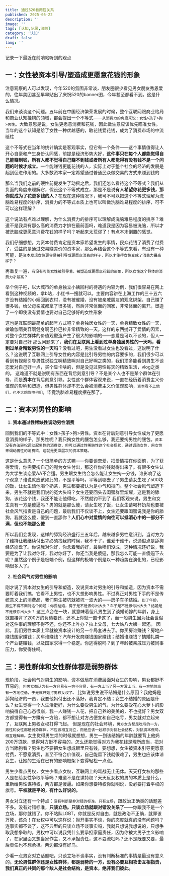 ```yaml
---
title: 通过520看两性关系
published: 2025-05-22
description: ''
image: ''
tags: [认知,记录,浪前]
category: '认知'
draft: false 
lang: ''
---
```


记录一下最近在前哨站听到的观点

## 一：女性被资本引导/塑造成更愿意花钱的形象

注意观察的人可以发现，今年520的氛围非常淡，朋友圈很少看见男女朋友秀恩爱的，往年美团甚至早早贴出了庆祝520的banner图，今年甚至都看不到。这是什么情况。

我们来谈谈这个问题。五年前在中国经济繁荣发展的时候，整个互联网跟商业格局和商业认知挂钩的领域，都会提出一个不等式——`从消费力的角度来说：女性>孩子>狗>男性`。大致意思是说，女生更愿意消费和花钱，因此做生意应该优先瞄准女性。当年的这个认知是给了女性一种优越感的，敢花钱爱花钱，成为了消费市场的中流砥柱

这个不等式在当年的统计确实是客观事实，但它有一个条件——这个事情值得让人开心自豪和产生身份认同感，前提是经济形势大好，**这件事只在每个人都能觉得自己能赚到钱，所有人都不觉得自己赚不到钱或者所有人都觉得有没有钱不是一个问题的时候才成立**。一个能赚钱更能花钱的人，实际上对于整个社会的经济的发展是起到促进作用的。大多数资本家一定希望通过普通民众做交易的方式来赚到钱的

那么当我们之前的硬性前提发生了动摇之后，我们还怎么看待这个不等式？我们从负面的角度来理解它，假设这个不等式成立，那是不是说**有人希望你花更多钱，那你就成为了花更多钱的人**？在现在这种情况下，我可不可以把这个不等式理解为洗脑难易程度的排序，消费力的不等式本质上也可以叫做洗脑难易程度的排序，可不可以这样理解？

这个说法有点难以理解，为什么消费力的排序可以理解成洗脑难易程度的排序？难道不是我具有那么高的消费力才排在最前面吗，难道我是因为容易被洗脑，所以才被洗脑成更愿意消费花钱的样子吗？听起来太荒谬了！有点本末倒置的感觉。

我们仔细想想。为资本付费肯定是资本家希望发生的事情，民众花钱了消费了付费了，受益的是通过交易赚差价的资本家，那么再结合这个不等式来看，有没有一种可能，是`资本发现女性更容易被引导成更愿意消费的样子，所以才使得女性变成了消费力最高样子？`

再重复一遍，`有没有可能女性被引导着，被塑造成更愿意花钱的形象，所以女性这个群体的消费力才最高？`

举个例子吧，以大城市的单身独立小姨回村的待遇的内容为例，我们很容易在网上看到这种视频的，拿b站，小红书一搜就可以。主要内容讲在上海工作的三十五六岁没有结婚的小姨回到农村，没有被催婚，没有被亲戚朋友的观念绑架，自己赚了很多钱，给父母亲戚都拿了很多钱，然后非常体面的回家，非常体面的离开。塑造了一个即使没有爱情也要对自己足够好的女性形象

这也是互联网最简单的起号方式吧？单身独居女性的一天，单身精致女性的一天，做瑜伽啊美容啊健身啊巴拉巴拉非常精致的一天。这样的东西抛开了爱情的因素，对整个女性群体的价值观塑造产生了很大的影响的——恋爱是可以不谈的，但人一定要对自己好
那么问题来了，**我们在互联网上看到过单身独居男性的一天吗，看到过单身精致男性的一天吗**？没看过吧，男生没看过女生也没看过，这说明了什么？这说明了互联网上引导女性的内容是比引导男性的内容要多的，我们很少可以看到有视频引导男性说独立啊精致啊对自己好啊之类的，我们顶多能看到男生不谈恋爱对自己好一点，买个显卡啥的，但是没见过男性每天的精致生活，vlog之类的。
这难道不就是说明有东西在背后刻意引导？不是某个人也不是某个群体在引导，而是**资本**在背后刻意引导。女性这个群体客观来说，一直在经历着消费主义价值观的影响和塑造，但男性群体却不怎么会被消费主义价值观影响，`资本看不上他们，也不大想影响他们`，毕竟洗脑难易程度摆在那了。

## 二：资本对男性的影响

1. **资本通过性稀缺性调动男性消费**

回到我们的不等式中：女性>孩子>狗>男性。资本在背后刻意引导女性成为了更愿意消费的样子，那男性呢？我只掏女性的腰包怎么够，我还要掏男性的腰包。`资本没有办法轻松调动起男性的消费欲，但可以通过性稀缺性这个社会现状，通过调动女性，用女性来调动男性的消费欲，这就是更深层次的资本策略。`

这是什么意思？一个很简单的方式嘛——你要谈恋爱，把爱情摆在你面前，为了获得爱情，你需要掏自己的兜为女生付出，那这样你的钱就得出来了。有很多女生认为大学生谈恋爱AA不合适。男生跟女生约会怎么能让女生掏一分钱，谁影响了这个观念？谁说就应该如此的，不是平等吗，平等到哪去了？男生请女生吃了500块的饭，让女生请他喝个奶茶，男生都要被认为是小气和抠门。整个社会风气塑造下来，男生不就是我们说的冤大头吗？女生还要回头去闺蜜群里炫耀，这是我的舔狗，该花这个钱，我还不能让他得吃，不然就钓不到了
我们客观来说，男生和女生真有一方是傻逼吗？男的就是那么傻，请女生吃了饭，让女生请喝杯奶茶也要被社会风气指责是自己的问题，最后我们不仅谈不上，女生还要跟闺蜜说我是你的舔狗，我就这么傻，傻到一直舔你？**人们心中对爱情的向往可以抵消心中的一部分不满，但也不能那么傻**

所以我们会发现，这样的舔狗经济盛行三五年后，越来越多男性意识到，当对方为了维持让我继续付出才必须找我的时候，我不干了，谁爱干谁干，说通俗点是舔狗经济崩盘了。你说我对你好，你念着我的好，最后咱们没成，这种情况还好说，我要是为了让我对你好，我对你好了，你还当我是傻逼，那我怎么可能一直傻逼下去呢？虽然这个例子是极端个例，但这样的极端个例是以一种趋势在演化的，已经影响很多人了。

2. **社会风气对男性的影响**

刚才说了资本对女生的引导和塑造，没说资本对男生的引导和塑造，因为资本不需要盯着我们搞，它看不上男性，也不大想影响男性。不过真正对男性下手的不是传统意义上的消费品，我们男生被坑就被坑一波大的——房子车子结婚。`到了年龄，男生不得不面对这个问题：你要结婚，房子是不是该你出大头？车子是不是该你出大头？结婚是不是该你出大头？`
这三点合在一块，就意味着但凡男生到了谈婚论嫁的年龄，身上就直接背了200万的负债要还，还不上你就一直卡这了，而一般男生因为社会世俗对这件事的理解不得不还，你还不上咋办？拉上父母，七大姑八大姨一起还。
因此，我们男性本质上早就被资本设计的另一个局套进去了。你买房谁赚钱？房地产赚钱国家赚钱；买车谁赚钱？汽车开发商赚钱国家赚钱；结婚谁赚钱？搞婚礼类一个产业链赚钱，以及国家求得一个稳定。你逃得脱吗？到了年龄被亲戚压力被同事压力，你受得住吗。

## 三：男性群体和女性群体都是弱势群体

现阶段，社会风气对男生的影响，资本做局在消费层面对女生的影响，男女都挺不容易的。`但男女都认为有一方容易有一方不容易，有一方上当了另一方没上当，有一方地位高有一方地位低，于是就开始打男权女权了。`
比如说男生说不结婚是什么原因？我他妈是舔狗经济的一员，我要他妈付出还不落好，我肯定不结；女生不结婚的原因是什么？女生觉得一个人生活挺好，为什么要受男生的气，为什么要受花心大萝卜的影响搞得自己心态很崩，我一人赚钱一人花，把自己养的美美的，不也挺好？男女双方都觉得有一方赚有一方赔，都不想让对方占便宜和自己吃亏，男女就对立起来了，互联网上男权女权打得飞起。
但是现在的社会环境，`男方女方都是吃亏的一方，男性和女性都是弱势群体，不应该相互对立，而是应该一起联手对抗社会结构，对抗资本做局，相互理解嘛。`女生觉得男生烦的时候就想想，男生一到该结婚的年龄就要背上他妈200万贷款，觉得对方挺不容易的，怎么还能觉得对方为我花钱是理所应当，把对方当舔狗看？男生也不要把女生想成眼里只有钱，要想想，女生被资本引导更愿意付费，不愿意消费，甚至不符合价值观，自己能留下钱就很难了，男生也应该体谅女生，让她的生活在已有的影响框架下变得轻松一点点。

男生少看点男权，女生少看点女权，互联网上的骂战无止无休。天天打女权的那些人是在给女性争取平等吗？难道不是在谋特权？天天反女权的男的本质上是什么，重新给男性谋特权，两方都是傻逼。如果你想要特权你就明说，没必要打着平权的旗号。**平权就是平的，有什么好说的。**

男女对立还有一个特点：`没有判断是非对错的标准，只有立场`，跟政治正确类的话题差不多。没有对错标准，**只谈立场。只谈立场就跟对错没关系了**——你跟我不是一个立场，那你就错了。你不站队LGBT，你就是反对自由，就是政治不正确，就罪该万死，该杀！在女权中可以这样说：抛开事实不谈，你的态度就真的没有问题吗？连事实都不谈了，这不典型的只谈立场不谈事实吗，我就只想说我想说的，只想争取我想争取的。男权中可以说我凭什么要承担家庭责任，因为你被大男子主义影响了，在家里面又想当家作主，又不承担责任，这不耍流氓吗？还不是既要又要，最后责任也不想承担。两边都没有好鸟。

少看一点男女对立话题吧，只谈立场不谈事实，没有判断标准的事情是最没有意义的。**无论男性群体还是女性群体，都是弱势的一方，没有必要互相攻击互相指责，我们真正的共同的那个敌人是社会结构，是资本，绝非我们彼此。**
